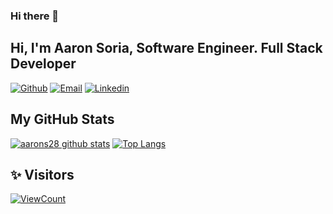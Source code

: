 ### Hi there 👋
<!-- Your title -->
## Hi, I'm Aaron Soria,  Software Engineer. Full Stack Developer 

[![Github](https://img.shields.io/badge/-Github-000?style=flat&logo=Github&logoColor=white)](https://github.com/AaronS28)
[![Email](https://img.shields.io/badge/Gmail-D14836?style=flat-square&logo=gmail&logoColor=white)](mailto:aaroon2895@gmail.com)
[![Linkedin](https://img.shields.io/badge/-Linkedin-blue?style=flat-square&logo=linkedin&logoColor=white&link=https://www.linkedin.com/in/aarons28/)](https://www.linkedin.com/in/aarons28/)
&nbsp;
## My GitHub Stats

[![aarons28 github stats](https://github-readme-stats.vercel.app/api?username=aarons28&show_icons=true&include_all_commits=true&count_private=true&hide=stars,prs)](https://github.com/anuraghazra/github-readme-stats)
[![Top Langs](https://github-readme-stats.vercel.app/api/top-langs/?username=aarons28&count_private=true&theme=dracula&show_icons=true&layout=compact)](https://github.com/anuraghazra/github-readme-stats)

## ✨ Visitors
[![ViewCount](https://views.whatilearened.today/views/github/aarons28/ismlhbb.svg?cache=remove)](#)
